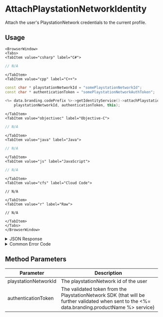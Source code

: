 # AttachPlaystationNetworkIdentity

Attach the user's PlaystationNetwork credentials to the current profile.



<PartialServop service_name="identity" operation_name="ATTACH" />

## Usage

```mdx-code-block
<BrowserWindow>
<Tabs>
<TabItem value="csharp" label="C#">
```

```csharp
// N/A
```

```mdx-code-block
</TabItem>
<TabItem value="cpp" label="C++">
```

```cpp
const char * playstationNetworkId = "somePlaystationNetworkId";
const char * authenticationToken = "somePlaystationNetworkAuthToken";

<%= data.branding.codePrefix %>->getIdentityService()->attachPlaystationNetworkIdentity(
    playstationNetworkId, authenticationToken, this);
```

```mdx-code-block
</TabItem>
<TabItem value="objectivec" label="Objective-C">
```

```objectivec
// N/A
```

```mdx-code-block
</TabItem>
<TabItem value="java" label="Java">
```

```java
// N/A
```

```mdx-code-block
</TabItem>
<TabItem value="js" label="JavaScript">
```

```javascript
// N/A
```

```mdx-code-block
</TabItem>
<TabItem value="cfs" label="Cloud Code">
```

```cfscript
// N/A
```

```mdx-code-block
</TabItem>
<TabItem value="r" label="Raw">
```

```cfscript
// N/A
```

```mdx-code-block
</TabItem>
</Tabs>
</BrowserWindow>
```

<details>
<summary>JSON Response</summary>

```json
{
    "status" : 200,
    "data" : null
}
```
</details>

<details>
<summary>Common Error Code</summary>

### Status Codes
Code | Name | Description
---- | ---- | -----------
40211 | DUPLICATE_IDENTITY_TYPE | Returned when trying to attach an identity type that already exists for that profile. For instance you can have only one PlaystationNetwork identity for a profile.
40212 | MERGE_PROFILES | Returned when trying to attach an identity type that would result in two profiles being merged into one (for instance an anonymous account and a PlaystationNetwork account).

</details>


## Method Parameters
Parameter | Description
--------- | -----------
playstationNetworkId | The playstationNetwork id of the user
authenticationToken | The validated token from the PlaystationNetwork SDK (that will be further validated when sent to the <%= data.branding.productName %> service)


